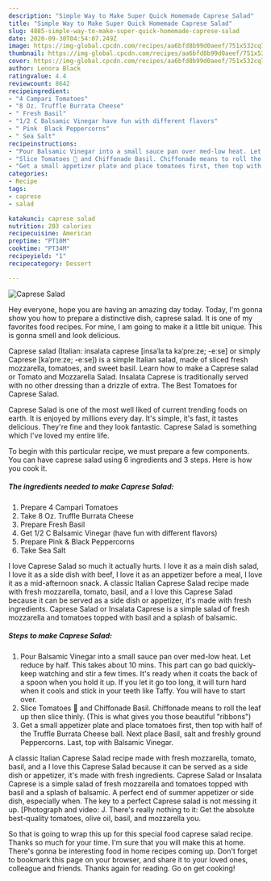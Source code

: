 ```yaml
---
description: "Simple Way to Make Super Quick Homemade Caprese Salad"
title: "Simple Way to Make Super Quick Homemade Caprese Salad"
slug: 4885-simple-way-to-make-super-quick-homemade-caprese-salad
date: 2020-09-30T04:54:07.249Z
image: https://img-global.cpcdn.com/recipes/aa6bfd8b99d0aeef/751x532cq70/caprese-salad-recipe-main-photo.jpg
thumbnail: https://img-global.cpcdn.com/recipes/aa6bfd8b99d0aeef/751x532cq70/caprese-salad-recipe-main-photo.jpg
cover: https://img-global.cpcdn.com/recipes/aa6bfd8b99d0aeef/751x532cq70/caprese-salad-recipe-main-photo.jpg
author: Lenora Black
ratingvalue: 4.4
reviewcount: 8642
recipeingredient:
- "4 Campari Tomatoes"
- "8 Oz. Truffle Burrata Cheese"
- " Fresh Basil"
- "1/2 C Balsamic Vinegar have fun with different flavors"
- " Pink  Black Peppercorns"
- " Sea Salt"
recipeinstructions:
- "Pour Balsamic Vinegar into a small sauce pan over med-low heat. Let reduce by half. This takes about 10 mins. This part can go bad quickly- keep watching and stir a few times. It&#39;s ready when it coats the back of a spoon when you hold it up. If you let it go too long, it will turn hard when it cools and stick in your teeth like Taffy. You will have to start over."
- "Slice Tomatoes 🍅 and Chiffonade Basil. Chiffonade means to roll the leaf up then slice thinly. (This is what gives you those beautiful &#34;ribbons&#34;)"
- "Get a small appetizer plate and place tomatoes first, then top with half of the Truffle Burrata Cheese ball. Next place Basil, salt and freshly ground Peppercorns. Last, top with Balsamic Vinegar."
categories:
- Recipe
tags:
- caprese
- salad

katakunci: caprese salad 
nutrition: 203 calories
recipecuisine: American
preptime: "PT10M"
cooktime: "PT34M"
recipeyield: "1"
recipecategory: Dessert

---
```



![Caprese Salad](https://img-global.cpcdn.com/recipes/aa6bfd8b99d0aeef/751x532cq70/caprese-salad-recipe-main-photo.jpg)

Hey everyone, hope you are having an amazing day today. Today, I'm gonna show you how to prepare a distinctive dish, caprese salad. It is one of my favorites food recipes. For mine, I am going to make it a little bit unique. This is gonna smell and look delicious.

Caprese salad (Italian: insalata caprese [insaˈlaːta kaˈpreːze; -eːse] or simply Caprese [kaˈpreːze; -eːse]) is a simple Italian salad, made of sliced fresh mozzarella, tomatoes, and sweet basil. Learn how to make a Caprese salad or Tomato and Mozzarella Salad. Insalata Caprese is traditionally served with no other dressing than a drizzle of extra. The Best Tomatoes for Caprese Salad.

Caprese Salad is one of the most well liked of current trending foods on earth. It is enjoyed by millions every day. It's simple, it's fast, it tastes delicious. They're fine and they look fantastic. Caprese Salad is something which I've loved my entire life.


To begin with this particular recipe, we must prepare a few components. You can have caprese salad using 6 ingredients and 3 steps. Here is how you cook it.

<!--inarticleads1-->

##### The ingredients needed to make Caprese Salad:

1. Prepare 4 Campari Tomatoes
1. Take 8 Oz. Truffle Burrata Cheese
1. Prepare  Fresh Basil
1. Get 1/2 C Balsamic Vinegar (have fun with different flavors)
1. Prepare  Pink &amp; Black Peppercorns
1. Take  Sea Salt


I love Caprese Salad so much it actually hurts. I love it as a main dish salad, I love it as a side dish with beef, I love it as an appetizer before a meal, I love it as a mid-afternoon snack. A classic Italian Caprese Salad recipe made with fresh mozzarella, tomato, basil, and a I love this Caprese Salad because it can be served as a side dish or appetizer, it&#39;s made with fresh ingredients. Caprese Salad or Insalata Caprese is a simple salad of fresh mozzarella and tomatoes topped with basil and a splash of balsamic. 

<!--inarticleads2-->

##### Steps to make Caprese Salad:

1. Pour Balsamic Vinegar into a small sauce pan over med-low heat. Let reduce by half. This takes about 10 mins. This part can go bad quickly- keep watching and stir a few times. It&#39;s ready when it coats the back of a spoon when you hold it up. If you let it go too long, it will turn hard when it cools and stick in your teeth like Taffy. You will have to start over.
1. Slice Tomatoes 🍅 and Chiffonade Basil. Chiffonade means to roll the leaf up then slice thinly. (This is what gives you those beautiful &#34;ribbons&#34;)
1. Get a small appetizer plate and place tomatoes first, then top with half of the Truffle Burrata Cheese ball. Next place Basil, salt and freshly ground Peppercorns. Last, top with Balsamic Vinegar.


A classic Italian Caprese Salad recipe made with fresh mozzarella, tomato, basil, and a I love this Caprese Salad because it can be served as a side dish or appetizer, it&#39;s made with fresh ingredients. Caprese Salad or Insalata Caprese is a simple salad of fresh mozzarella and tomatoes topped with basil and a splash of balsamic. A perfect end of summer appetizer or side dish, especially when. The key to a perfect Caprese salad is not messing it up. [Photograph and video: J. There&#39;s really nothing to it: Get the absolute best-quality tomatoes, olive oil, basil, and mozzarella you. 

So that is going to wrap this up for this special food caprese salad recipe. Thanks so much for your time. I'm sure that you will make this at home. There's gonna be interesting food in home recipes coming up. Don't forget to bookmark this page on your browser, and share it to your loved ones, colleague and friends. Thanks again for reading. Go on get cooking!
